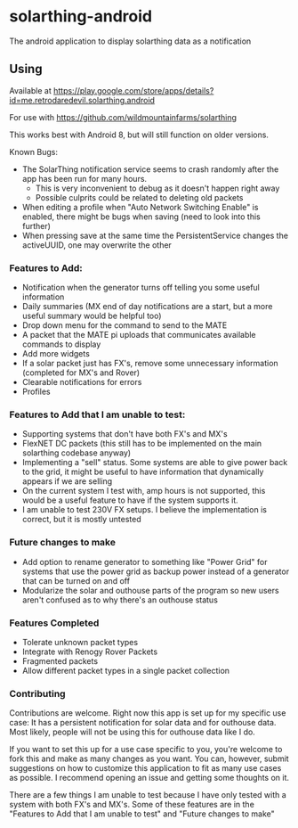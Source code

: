 # solarthing-android
The android application to display solarthing data as a notification

## Using
Available at https://play.google.com/store/apps/details?id=me.retrodaredevil.solarthing.android

For use with https://github.com/wildmountainfarms/solarthing

This works best with Android 8, but will still function on older versions.

Known Bugs:
* The SolarThing notification service seems to crash randomly after the app has been run for many hours.
    * This is very inconvenient to debug as it doesn't happen right away
    * Possible culprits could be related to deleting old packets
* When editing a profile when "Auto Network Switching Enable" is enabled, there might be bugs when saving (need to look into this further)
* When pressing save at the same time the PersistentService changes the activeUUID, one may overwrite the other

### Features to Add:
* Notification when the generator turns off telling you some useful information
* Daily summaries (MX end of day notifications are a start, but a more useful summary would be helpful too)
* Drop down menu for the command to send to the MATE
* A packet that the MATE pi uploads that communicates available commands to display
* Add more widgets
* If a solar packet just has FX's, remove some unnecessary information (completed for MX's and Rover)
* Clearable notifications for errors
* Profiles

### Features to Add that I am unable to test:
* Supporting systems that don't have both FX's and MX's
* FlexNET DC packets (this still has to be implemented on the main solarthing codebase anyway)
* Implementing a "sell" status. Some systems are able to give power back to the grid, it might be useful to have
information that dynamically appears if we are selling
* On the current system I test with, amp hours is not supported, this would be a useful feature to have if the system supports it.
* I am unable to test 230V FX setups. I believe the implementation is correct, but it is mostly untested

### Future changes to make
* Add option to rename generator to something like "Power Grid" for systems that use
the power grid as backup power instead of a generator that can be turned on and off
* Modularize the solar and outhouse parts of the program so new users aren't confused as to why there's an
outhouse status

### Features Completed
* Tolerate unknown packet types
* Integrate with Renogy Rover Packets
* Fragmented packets
* Allow different packet types in a single packet collection

### Contributing
Contributions are welcome. Right now this app is set up for my specific use case:
It has a persistent notification for solar data and for outhouse data. Most likely,
people will not be using this for outhouse data like I do. 

If you want to set this up for a use case specific to you, 
you're welcome to fork this and make as many changes as you want.
You can, however, submit suggestions on how to customize this application to fit
as many use cases as possible. I recommend opening an issue and getting some thoughts on it.

There are a few things I am unable to test because I have only tested with a system with both FX's and MX's.
Some of these features are in the "Features to Add that I am unable to test" and "Future changes to make"
